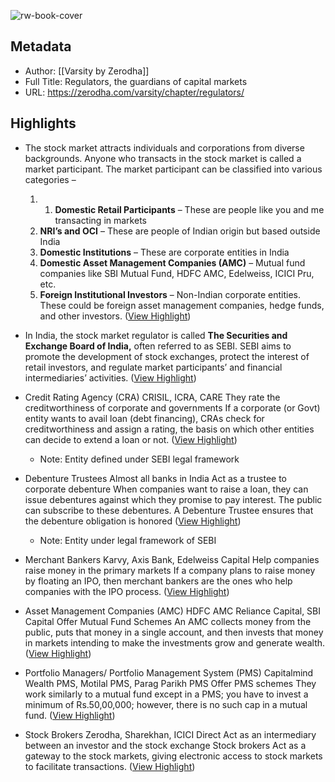 ![rw-book-cover](http://zerodha.com/varsity/wp-content/uploads/2014/07/Ch2-title.jpg)

## Metadata
- Author: [[Varsity by Zerodha]]
- Full Title: Regulators, the guardians of capital markets
- URL: https://zerodha.com/varsity/chapter/regulators/

## Highlights
- The stock market attracts individuals and corporations from diverse backgrounds. Anyone who transacts in the stock market is called a market participant. The market participant can be classified into various categories –
  1. 1. **Domestic Retail Participants** – These are people like you and me transacting in markets
  2. **NRI’s and OCI** – These are people of Indian origin but based outside India
  3. **Domestic Institutions** – These are corporate entities in India
  4. **Domestic Asset Management Companies (AMC)** – Mutual fund companies like SBI Mutual Fund, HDFC AMC, Edelweiss, ICICI Pru, etc.
  5. **Foreign Institutional Investors** – Non-Indian corporate entities. These could be foreign asset management companies, hedge funds, and other investors. ([View Highlight](https://read.readwise.io/read/01h11vdggy0btet0ks7a0nwevd))
- In India, the stock market regulator is called **The Securities and Exchange Board of India,** often referred to as SEBI. SEBI aims to promote the development of stock exchanges, protect the interest of retail investors, and regulate market participants’ and financial intermediaries’ activities. ([View Highlight](https://read.readwise.io/read/01h11ve1kq5dc6qq34fpwekpy9))
- Credit Rating Agency (CRA) CRISIL, ICRA, CARE They rate the creditworthiness of corporate and governments If a corporate (or Govt) entity wants to avail loan (debt financing), CRAs check for creditworthiness and assign a rating, the basis on which other entities can decide to extend a loan or not. ([View Highlight](https://read.readwise.io/read/01h11w37smbpg5kb3ysyanmkkx))
    - Note: Entity defined under SEBI legal framework


- Debenture Trustees Almost all banks in India Act as a trustee to corporate debenture When companies want to raise a loan, they can issue debentures against which they promise to pay interest. The public can subscribe to these debentures. A Debenture Trustee ensures that the 
  debenture obligation is honored ([View Highlight](https://read.readwise.io/read/01h11w6cr03g3nbbjnnjfx9dy0))
    - Note: Entity under legal framework of SEBI
- Merchant Bankers Karvy, Axis Bank, Edelweiss Capital Help companies raise money in the primary markets If a company plans to raise money by floating an IPO, then merchant bankers are the ones who help companies with the IPO process. ([View Highlight](https://read.readwise.io/read/01h11yzxtzqabkepg8rgswmkyr))
- Asset Management Companies 
  (AMC) HDFC AMC Reliance Capital, SBI Capital Offer Mutual Fund Schemes An AMC collects money from the public, puts that money in a single account, and then invests that money in markets intending to make the investments grow and generate wealth. ([View Highlight](https://read.readwise.io/read/01h11z0r2d1xr0czxmbhdj724p))
- Portfolio Managers/ 
  Portfolio Management System 
  (PMS) Capitalmind Wealth PMS, Motilal PMS, Parag Parikh PMS Offer PMS schemes They work similarly to a mutual fund except in a PMS; you have to invest a minimum of Rs.50,00,000; however, there is no such cap in a mutual fund. ([View Highlight](https://read.readwise.io/read/01h11z0vfw4faf5e3k9jbh0w94))
- Stock Brokers Zerodha, Sharekhan, ICICI Direct Act as an intermediary between an investor and the stock exchange Stock brokers Act as a gateway to the stock markets, giving electronic access to stock markets to facilitate transactions. ([View Highlight](https://read.readwise.io/read/01h11z13qzy2zgyhxvsgypys6h))
